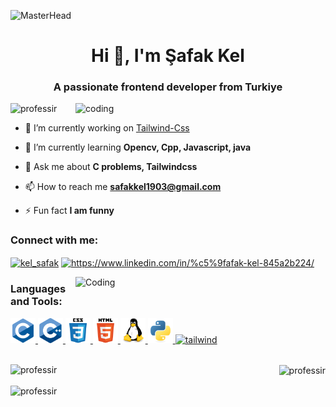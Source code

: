![MasterHead](https://miro.medium.com/v2/resize:fit:1000/1*e75gGQpsXjb7hdjDyT_P5w.gif)

<h1 align="center">Hi 👋, I'm Şafak Kel</h1>
<h3 align="center">A passionate frontend developer from Turkiye</h3>

<img align="right" alt="coding" width="400" src="https://i.pinimg.com/originals/f1/e7/34/f1e734f9cade86fe737a9aa404ad5677.gif">

<p align="left"> <img src="https://komarev.com/ghpvc/?username=professir&label=Profile%20views&color=0e75b6&style=flat" alt="professir" /> </p>

- 🔭 I’m currently working on [Tailwind-Css](https://github.com/Professir/Tailwind-practice)

- 🌱 I’m currently learning **Opencv, Cpp, Javascript, java**

- 💬 Ask me about **C problems, Tailwindcss**

- 📫 How to reach me **safakkel1903@gmail.com**

- ⚡ Fun fact **I am funny**

<h3 align="left">Connect with me:</h3>
<p align="left">
<a href="https://twitter.com/kel_safak" target="blank"><img align="center" src="https://raw.githubusercontent.com/rahuldkjain/github-profile-readme-generator/master/src/images/icons/Social/twitter.svg" alt="kel_safak" height="30" width="40" /></a>
<a href="https://linkedin.com/in/https://www.linkedin.com/in/%c5%9fafak-kel-845a2b224/" target="blank"><img align="center" src="https://raw.githubusercontent.com/rahuldkjain/github-profile-readme-generator/master/src/images/icons/Social/linked-in-alt.svg" alt="https://www.linkedin.com/in/%c5%9fafak-kel-845a2b224/" height="30" width="40" /></a>
</p>
<img align="right" alt="Coding" width="400" src="https://encrypted-tbn0.gstatic.com/images?q=tbn:ANd9GcS74QG0FhaAEUs8M9_FbHfDT6LthVQ2lQSQ1w&usqp=CAU">

<h3 align="left">Languages and Tools:</h3>
<p align="left"> <a href="https://www.cprogramming.com/" target="_blank" rel="noreferrer"> <img src="https://raw.githubusercontent.com/devicons/devicon/master/icons/c/c-original.svg" alt="c" width="40" height="40"/> </a> <a href="https://www.w3schools.com/cpp/" target="_blank" rel="noreferrer"> <img src="https://raw.githubusercontent.com/devicons/devicon/master/icons/cplusplus/cplusplus-original.svg" alt="cplusplus" width="40" height="40"/> </a> <a href="https://www.w3schools.com/css/" target="_blank" rel="noreferrer"> <img src="https://raw.githubusercontent.com/devicons/devicon/master/icons/css3/css3-original-wordmark.svg" alt="css3" width="40" height="40"/> </a> <a href="https://www.w3.org/html/" target="_blank" rel="noreferrer"> <img src="https://raw.githubusercontent.com/devicons/devicon/master/icons/html5/html5-original-wordmark.svg" alt="html5" width="40" height="40"/> </a> <a href="https://www.linux.org/" target="_blank" rel="noreferrer"> <img src="https://raw.githubusercontent.com/devicons/devicon/master/icons/linux/linux-original.svg" alt="linux" width="40" height="40"/> </a> <a href="https://www.python.org" target="_blank" rel="noreferrer"> <img src="https://raw.githubusercontent.com/devicons/devicon/master/icons/python/python-original.svg" alt="python" width="40" height="40"/> </a> <a href="https://tailwindcss.com/" target="_blank" rel="noreferrer"> <img src="https://www.vectorlogo.zone/logos/tailwindcss/tailwindcss-icon.svg" alt="tailwind" width="40" height="40"/> </a> </p>

<br>
<div align="right">
<img align="left" src="https://github-readme-stats-sigma-five.vercel.app/api?username=Professir&show_icons=true&count_private=true&text_color=adbac7&title_color=539bf5&icon_color=986ee2&bg_color=22272e&hide_border=true&border_radius=6px&theme=tokyonight&card_width=340" alt="professir" />
<img align="center" src="https://github-readme-stats-sigma-five.vercel.app/api/top-langs/?username=Professir&layout=compact&langs_count=10&text_color=adbac7&title_color=539bf5&icon_color=986ee2&bg_color=22272e&hide_border=true&border_radius=6px&theme=tokyonight&card_width=440" alt="professir" />
 </div>
  
<p><img align="center" src="https://github-readme-streak-stats.herokuapp.com/?user=professir&" alt="professir" /></p>
